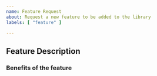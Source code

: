 ```yaml
---
name: Feature Request
about: Request a new feature to be added to the library
labels: [ "feature" ]

---
```


## Feature Description

<!-- Please describe what you expect the feature to do (for instance to cover a new WordPress API in this library). -->

### Benefits of the feature

<!-- Please explain briefly why this feature would be useful. -->
